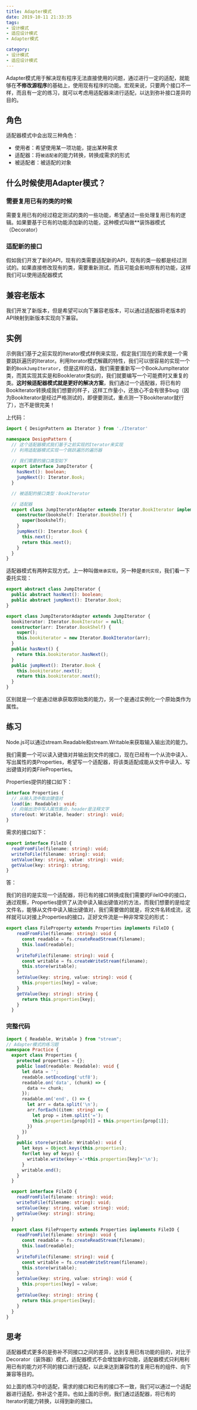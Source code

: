 ```yaml
---
title: Adapter模式
date: 2019-10-11 21:33:35
tags:
- 设计模式
- 适应设计模式
- Adapter模式

category:
- 设计模式
- 适应设计模式
---
```

Adapter模式用于解决现有程序无法直接使用的问题，通过进行一定的适配，就能够在**不修改源程序**的基础上，使用现有程序的功能。宏观来说，只要两个接口不一样，而且有一定的练习，就可以考虑用适配器来进行适配，以达到弥补接口差异的目的。

## 角色
适配器模式中会出现三种角色：
* 使用者：希望使用某一项功能，提出某种需求
* 适配器：将`被适配者`的能力转换，转换成需求的形式
* 被适配者：被适配的对象

## 什么时候使用Adapter模式？
### 需要复用已有的类的时候
需要复用已有的经过稳定测试的类的一些功能，希望通过一些处理复用已有的逻辑。如果要基于已有的功能添加新的功能，这种模式叫做**装饰器模式（Decorator）

### 适配新的接口
假如我们开发了新的API，现有的类需要适配新的API，现有的类一般都是经过测试的。如果直接修改现有的类，需要重新测试，而且可能会影响原有的功能，这样我们可以使用适配器模式

## 兼容老版本
我们开发了新版本，但是希望可以向下兼容老版本，可以通过适配器将老版本的API映射到新版本实现向下兼容。

## 实例
示例我们基于之前实现的Iterator模式样例来实现，假定我们现在的需求是一个需要跳跃遍历的Iterator。利用Iterator模式解藕的特性，我们可以很容易的实现一个新的`BookJumpIterator`，但是这样的话，我们需要重新写一个BookJumpIterator类，而其实现其实是和BookIerator类似的，我们就要编写一个可能费时又重复的类。**这时候适配器模式就是更好的解决方案**，我们通过一个适配器，将已有的BookIterator转换成我们想要的样子，这样工作量小，还放心不会有很多bug（因为BookIterator是经过严格测试的，即便要测试，重点测一下BookIterator就行了），岂不是很完美！

上代码：
```typescript
import { DesignPattern as Iterator } from './Iterator'

namespace DesignPattern {
  // 这个适配器模式我们基于之前实现的Iterator来实现
  // 利用适配器模式实现一个跳跃遍历的遍历器
  
  // 我们需要的接口类型如下
  export interface JumpIterator {
    hasNext(): boolean;
    jumpNext(): Iterator.Book;
  }

  // 被适配的接口类型：BookIterator

  // 适配器
  export class JumpIteratorAdapter extends Iterator.BookIterator implements JumpIterator {
    constructor(bookshelf: Iterator.BookShelf) {
      super(bookshelf);
    }
    jumpNext(): Iterator.Book {
      this.next();
      return this.next();
    }
  }
}
```
适配器模式有两种实现方式，上一种叫做`继承实现`，另一种是`委托实现`，我们看一下委托实现：
```typescript
export abstract class JumpIterator {
  public abstract hasNext(): boolean;
  public abstract jumpNext(): Iterator.Book;
}

export class JumpIteratorAdapter extends JumpIterator {
  bookiterator: Iterator.BookIterator = null;
  constructor(arr: Iterator.BookShelf) {
    super();
    this.bookiterator = new Iterator.BookIterator(arr);
  }
  public hasNext() {
    return this.bookiterator.hasNext();
  }
  public jumpNext(): Iterator.Book {
    this.bookiterator.next();
    return this.bookiterator.next();
  }
}
```
区别就是一个是通过继承获取原始类的能力，另一个是通过实例化一个原始类作为属性。

## 练习
Node.js可以通过stream.Readable和stream.Writable来获取输入输出流的能力。

我们需要一个可以读入键值对并输出到文件的接口，现在已经有一个从流中读入、写出属性的类Properties，希望写一个适配器，将该类适配成能从文件中读入、写出键值对的类FileProperties。

Properties提供的接口如下：
```typescript
interface Properties {
  // 从输入流中取出键值对
  load(in: Readable): void;
  // 向输出流中写入属性集合，header是注释文字
  store(out: Writable, header: string): void;
}
```
需求的接口如下：
```typescript
export interface FileIO {
  readFromFile(filename: string): void;
  writeToFile(filename: string): void;
  setValue(key: string, value: string): void;
  getValue(key: string): string;
}
```

答：

我们的目的是实现一个适配器，将已有的接口转换成我们需要的FileIO中的接口，通过观察，Properties提供了从流中读入输出键值对的方法，而我们想要的是给定文件名，能够从文件中读入输出键值对，我们需要做的就是，将文件名转成流，这样就可以对接上Properties的接口，正好文件流是一种非常常见的形式：
```typescript
export class FileProperty extends Properties implements FileIO {
    readFromFile(filename: string): void {
      const readable = fs.createReadStream(filename);
      this.load(readable);
    }    
    writeToFile(filename: string): void {
      const writable = fs.createWriteStream(filename);
      this.store(writable);
    }
    setValue(key: string, value: string): void {
      this.properties[key] = value;
    }
    getValue(key: string): string {
      return this.properties[key];
    }
  }
```
### 完整代码
```typescript
import { Readable, Writable } from "stream";
// Adapter模式的练习题
namespace Practice {
  export class Properties {
    protected properties = {};
    public load(readable: Readable): void {
      let data = '';
      readable.setEncoding('utf8');
      readable.on('data', (chunk) => {
        data += chunk;
      });
      readable.on('end', () => {
        let arr = data.split('\n');
        arr.forEach((item: string) => {
          let prop = item.split('=');
          this.properties[prop[0]] = this.properties[prop[1]];
        })
      })
    }
    public store(writable: Writable): void {
      let keys = Object.keys(this.properties);
      for(let key of keys) {
        writable.write(key+'='+this.properties[key]+'\n');
      }
      writable.end();
    }
  }

  export interface FileIO {
    readFromFile(filename: string): void;
    writeToFile(filename: string): void;
    setValue(key: string, value: string): void;
    getValue(key: string): string;
  }

  export class FileProperty extends Properties implements FileIO {
    readFromFile(filename: string): void {
      const readable = fs.createReadStream(filename);
      this.load(readable);
    }    
    writeToFile(filename: string): void {
      const writable = fs.createWriteStream(filename);
      this.store(writable);
    }
    setValue(key: string, value: string): void {
      this.properties[key] = value;
    }
    getValue(key: string): string {
      return this.properties[key];
    }
  }
}
```

## 思考
适配器模式更多的是弥补不同接口之间的差异，达到复用已有功能的目的，对比于Decorator（装饰器）模式，适配器模式不会增加新的功能，适配器模式只利用利用已有的能力对不同的接口进行适配，以此来达到兼容性的复用已有的组件、向下兼容等目的。

如上面的练习中的适配，需求的接口和已有的接口不一致，我们可以通过一个适配器进行适配，弥补这个差异。也如上面的示例，我们通过适配器，将已有的Iterator的能力转换，以得到新的接口。